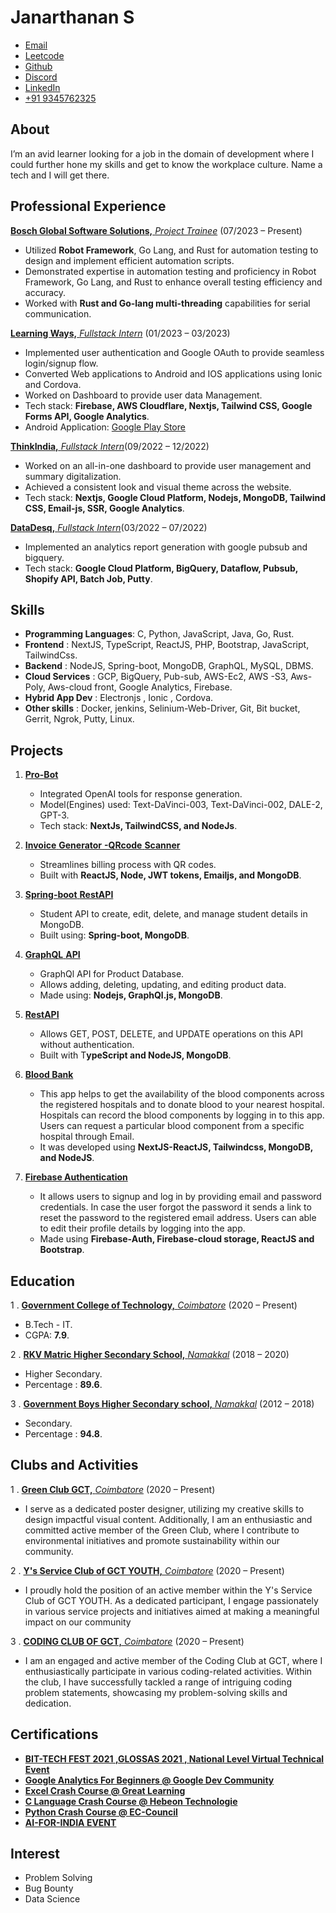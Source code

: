 
# Janarthanan S
- [Email](mailto:janarthananabc1729@gmail.com)
- [Leetcode](https://leetcode.com/Janarthanan1729/)
- [Github](https://github.com/JanarthananGCT/)
- [Discord](https://discordapp.com/users/895693932036509736)
- [LinkedIn](https://www.linkedin.com/in/janarthanan-s-6731a5214/)
- [+91 9345762325](#) 


## About
I’m an avid learner looking for a job in the domain of development where I could further hone my skills and get to know the workplace culture. Name a tech and I will get there.

## Professional Experience

[**Bosch Global Software Solutions,** *Project Trainee*](https://www.bosch-softwaretechnologies.com/en/our-company/about-us/) (07/2023 – Present)
- Utilized **Robot Framework**, Go Lang, and Rust for automation testing to design and implement efficient automation scripts.
- Demonstrated expertise in automation testing and proficiency in Robot Framework, Go Lang, and Rust to enhance overall testing efficiency and accuracy.
- Worked with **Rust and Go-lang multi-threading** capabilities for serial communication.

[**Learning Ways,** *Fullstack* *Intern*](http://www.learningways.co.in/) (01/2023 – 03/2023)
- Implemented user authentication and Google OAuth to provide seamless login/signup flow.
- Converted Web applications to Android and IOS applications using Ionic and Cordova.
- Worked on Dashboard to provide user data Management.
- Tech stack: **Firebase, AWS Cloudflare, Nextjs, Tailwind CSS, Google Forms API, Google Analytics**.
- Android Application: [Google Play Store](https://play.google.com/store/apps/details?id=com.exapmle.learningways)

[**ThinkIndia,** *Fullstack* *Intern*](https://ideopedia-ideopedia1.vercel.app/)(09/2022 – 12/2022)
- Worked on an all-in-one dashboard to provide user management and summary digitalization.
- Achieved a consistent look and visual theme across the website.
- Tech stack: **Nextjs, Google Cloud Platform, Nodejs, MongoDB, Tailwind CSS, Email-js, SSR, Google Analytics**.

[**DataDesq,** *Fullstack* *Intern*](#)(03/2022 – 07/2022)
- Implemented an analytics report generation with google pubsub and bigquery.
- Tech stack: **Google Cloud Platform, BigQuery, Dataflow, Pubsub, Shopify API, Batch Job, Putty**.

## Skills
- **Programming Languages**: C, Python, JavaScript, Java, Go, Rust.
- **Frontend**  : NextJS, TypeScript, ReactJS, PHP, Bootstrap, JavaScript, TailwindCss.
- **Backend**   : NodeJS, Spring-boot, MongoDB, GraphQL, MySQL, DBMS.
- **Cloud Services**   : GCP, BigQuery, Pub-sub, AWS-Ec2, AWS -S3, Aws-Poly, Aws-cloud front, Google Analytics, Firebase.
- **Hybrid App Dev**   : Electronjs , Ionic , Cordova.
- **Other skills**   : Docker, jenkins, Selinium-Web-Driver, Git, Bit bucket, Gerrit, Ngrok, Putty, Linux.

## Projects
1. [**Pro-Bot**](https://probot-theta.vercel.app/)
   - Integrated OpenAI tools for response generation.
   - Model(Engines) used: Text-DaVinci-003, Text-DaVinci-002, DALE-2, GPT-3.
   - Tech stack: **NextJs, TailwindCSS, and NodeJs**.

2. [**Invoice** **Generator** **-QRcode** **Scanner**](https://invoice-gen-client.vercel.app/)
   - Streamlines billing process with QR codes.
   - Built with **ReactJS, Node, JWT tokens, Emailjs, and MongoDB**.

3. [**Spring-boot** **RestAPI**](https://github.com/JanarthananGCT/springboot-rest-service)
   - Student API to create, edit, delete, and manage student details in MongoDB.
   - Built using: **Spring-boot, MongoDB**.

4. [**GraphQL** **API**](https://github.com/JanarthananGCT/graphQl-nodejs-mongoDB)
   - GraphQl API for Product Database.
   - Allows adding, deleting, updating, and editing product data.
   - Made using: **Nodejs, GraphQl.js, MongoDB**.

5. [**RestAPI**](https://github.com/JanarthananGCT/rest-api-typescript)
   - Allows GET, POST, DELETE, and UPDATE operations on this API without authentication.
   - Built with T**ypeScript and NodeJS, MongoDB**.
  
6. [**Blood Bank**](https://blood-bank-iml2.vercel.app/)
   - This app helps to get the availability of the blood components across the registered hospitals and to donate blood to your nearest hospital. Hospitals can record the blood components by logging in to this app. Users can request a particular blood component from a specific hospital through Email.
   - It was developed using **NextJS-ReactJS, Tailwindcss, MongoDB, and NodeJS**.
  
7. [**Firebase Authentication**](https://firebase-auth-b66p.vercel.app/)
   - It allows users to signup and log in by providing email and password credentials. In case the user forgot the password it sends a link to reset the password to the registered email address. Users can able to edit their profile details by logging into the app.
   - Made using **Firebase-Auth, Firebase-cloud storage, ReactJS and Bootstrap**.

## Education

1 . [**Government College of Technology,** *Coimbatore*](https://gct.ac.in) (2020 – Present)
   - B.Tech - IT.
   - CGPA: **7.9**.

2 . [**RKV Matric Higher Secondary School,** *Namakkal*](#) (2018 – 2020)
   - Higher Secondary.
   - Percentage : **89.6**.

3 . [**Government Boys Higher Secondary school,** *Namakkal*](#) (2012 – 2018)
   - Secondary.
   - Percentage : **94.8**.
                    

## Clubs and Activities

1 . [**Green Club GCT,** *Coimbatore*](https://www.facebook.com/GCTGREENCLUB/) (2020 – Present)
   - I serve as a dedicated poster designer, utilizing my creative skills to design impactful visual content. Additionally, I am an enthusiastic and committed active member of the Green Club, where I contribute to environmental initiatives and promote sustainability within our community.

2 . [**Y's Service Club of GCT YOUTH,** *Coimbatore*](https://ysyouthgct.in/) (2020 – Present)
   - I proudly hold the position of an active member within the Y's Service Club of GCT YOUTH. As a dedicated participant, I engage passionately in various service projects and initiatives aimed at making a meaningful impact on our community

3 . [**CODING CLUB OF GCT,** *Coimbatore*](https://www.codingclubgct.in/) (2020 – Present)
   - I am an engaged and active member of the Coding Club at GCT, where I enthusiastically participate in various coding-related activities. Within the club, I have successfully tackled a range of intriguing coding problem statements, showcasing my problem-solving skills and dedication.
                    


## Certifications
   - [**BIT-TECH FEST 2021  ,GLOSSAS 2021  , National Level Virtual Technical Event**](https://drive.google.com/file/d/10-og0xRQ_ETQzm_nwkOpv3MsbpBko1fp/view?usp=sharing)
   - [**Google Analytics For Beginners @ Google Dev Community**](https://analytics.google.com/analytics/academy/certificate/RwJN9oNCRsK1z5pqi0tEJw)
   - [**Excel Crash Course @ Great Learning**](verify.greatlearning.in/DYVMJYXA)
   - [**C Language Crash Course  @ Hebeon Technologie**](https://drive.google.com/file/d/1K6xck-UA34vY7xHMLMAHs9Q49n3CIh04/view?usp=sharing)
   - [**Python Crash Course @ EC-Council**](https://drive.google.com/file/d/1WY4VVyne986G8VgqyLbNbREHi1y3ikdX/view?usp=sharing)
   - [**AI-FOR-INDIA EVENT**](http://www.guvi.in/certificate?id=331bQI6K97H761J051)

## Interest
   - Problem Solving
   - Bug Bounty
   - Data Science
